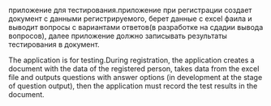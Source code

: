 приложение для тестирования.приложение при регистрации создает документ с данными регистрируемого, берет данные с excel 
фаила и выводит вопросы с вариантами ответов(в разработке на сдадии вывода вопросов), далее приложение должно 
записывать результаты тестирования в документ. 

The application is for testing.During registration, the application creates a document with the data of the registered person, 
takes data from the excel file and outputs questions with answer options 
(in development at the stage of question output), then the application must
record the test results in the document.
